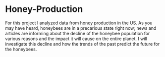 # Honey-Production

For this project I analyzed data from honey production in the US. As you may have heard, honeybees are in a precarious state right now; news and articles are informing about the decline of the honeybee population for various reasons and the impact it will cause on the entire planet. I will investigate this decline and how the trends of the past predict the future for the honeybees.
